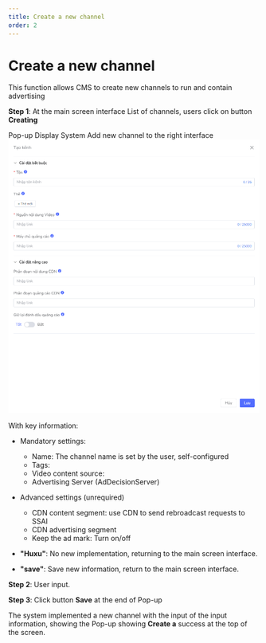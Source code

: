 ```yaml
---
title: Create a new channel
order: 2
---
```

# Create a new channel
This function allows CMS to create new channels to run and contain advertising

 **Step 1**: At the main screen interface List of channels, users click on button **Creating**

Pop-up Display System Add new channel to the right interface ![](../image/Pop-up-create.png)

 With key information:
 * Mandatory settings:
    * Name: The channel name is set by the user, self-configured
    * Tags:
    * Video content source:
    * Advertising Server (AdDecisionServer)
* Advanced settings (unrequired)
    * CDN content segment: use CDN to send rebroadcast requests to SSAI
    * CDN advertising segment
    * Keep the ad mark: Turn on/off

* **"Huxu"**: No new implementation, returning to the main screen interface.
* **"save"**: Save new information, return to the main screen interface.

**Step 2**: User input.

**Step 3**: Click button **Save** at the end of Pop-up

The system implemented a new channel with the input of the input information, showing the Pop-up showing **Create a** success at the top of the screen.